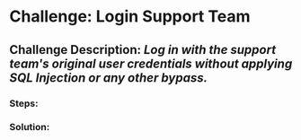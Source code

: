 # Challenge: Login Support Team
## Challenge Description: *Log in with the support team's original user credentials without applying SQL Injection or any other bypass.*

### Steps: 


### Solution:

